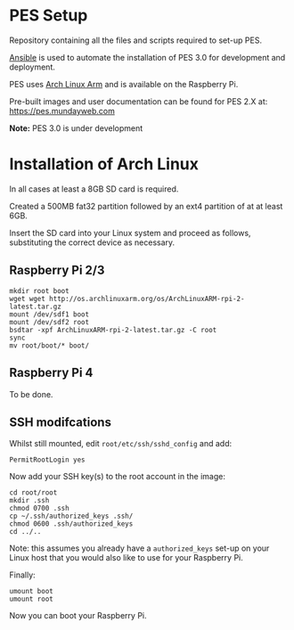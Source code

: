 # PES Setup

Repository containing all the files and scripts required to set-up PES.

[Ansible](https://www.ansible.com/) is used to automate the installation of PES 3.0 for development and deployment.

PES uses [Arch Linux Arm](https://archlinuxarm.org/) and is available on the Raspberry Pi.

Pre-built images and user documentation can be found for PES 2.X at: https://pes.mundayweb.com

**Note:** PES 3.0 is under development

# Installation of Arch Linux

In all cases at least a 8GB SD card is required.

Created a 500MB fat32 partition followed by an ext4 partition of at at least 6GB.

Insert the SD card into your Linux system and proceed as follows, substituting the correct device as necessary.

## Raspberry Pi 2/3

```
mkdir root boot
wget wget http://os.archlinuxarm.org/os/ArchLinuxARM-rpi-2-latest.tar.gz
mount /dev/sdf1 boot
mount /dev/sdf2 root
bsdtar -xpf ArchLinuxARM-rpi-2-latest.tar.gz -C root
sync
mv root/boot/* boot/
```

## Raspberry Pi 4

To be done.

## SSH modifcations

Whilst still mounted, edit `root/etc/ssh/sshd_config` and add:

```
PermitRootLogin yes
```

Now add your SSH key(s) to the root account in the image:

```
cd root/root
mkdir .ssh
chmod 0700 .ssh
cp ~/.ssh/authorized_keys .ssh/
chmod 0600 .ssh/authorized_keys
cd ../..
```

Note: this assumes you already have a `authorized_keys` set-up on your Linux host that you would also like to use for your Raspberry Pi.

Finally:

```
umount boot
umount root
```

Now you can boot your Raspberry Pi.
